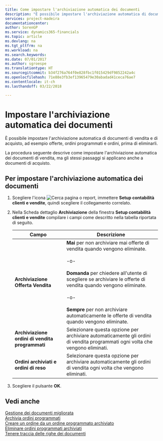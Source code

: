 ```yaml
---
title: Come impostare l'archiviazione automatica dei documenti
description: "È possibile impostare l'archiviazione automatica di documenti di vendita e di acquisto, ad esempio offerte, ordini programmati e ordini, prima di eliminarli."
services: project-madeira
documentationcenter: 
author: SorenGP
ms.service: dynamics365-financials
ms.topic: article
ms.devlang: na
ms.tgt_pltfrm: na
ms.workload: na
ms.search.keywords: 
ms.date: 07/01/2017
ms.author: sgroespe
ms.translationtype: HT
ms.sourcegitcommit: b34f276a764f0e828fbc1f015429df9852242a4c
ms.openlocfilehash: 71e88e3fb3ef13965479e30abadad41ceca76ae7
ms.contentlocale: it-ch
ms.lasthandoff: 03/22/2018

---
```

# <a name="set-up-automatic-archiving-of-documents"></a>Impostare l'archiviazione automatica dei documenti
È possibile impostare l'archiviazione automatica di documenti di vendita e di acquisto, ad esempio offerte, ordini programmati e ordini, prima di eliminarli.  

La procedura seguente descrive come impostare l'archiviazione automatica dei documenti di vendita, ma gli stessi passaggi si applicano anche a documenti di acquisto.  

## <a name="to-set-up-automatic-archiving-of-documents"></a>Per impostare l'archiviazione automatica dei documenti  

1.  Scegliere l'icona ![Cerca pagina o report](../../media/ui-search/search_small.png "icona Cerca pagina o report"), immettere **Setup contabilità clienti e vendite**, quindi scegliere il collegamento correlato.  
2.  Nella Scheda dettaglio **Archiviazione** della finestra **Setup contabilità clienti e vendite** compilare i campi come descritto nella tabella riportata di seguito.  

    |Campo|Descrizione|  
    |---------------------------------|---------------------------------------|  
    |**Archiviazione Offerta Vendita**|**Mai** per non archiviare mai offerte di vendita quando vengono eliminate.<br /><br /> -o-<br /><br /> **Domanda** per chiedere all'utente di scegliere se archiviare le offerte di vendita quando vengono eliminate.<br /><br /> -o-<br /><br /> **Sempre** per non archiviare automaticamente le offerte di vendita quando vengono eliminate.|  
    |**Archiviazione ordini di vendita programmati**|Selezionare questa opzione per archiviare automaticamente gli ordini di vendita programmati ogni volta che vengono eliminati.|  
    |**Ordini archiviati e ordini di reso**|Selezionare questa opzione per archiviare automaticamente gli ordini di vendita ogni volta che vengono eliminati.|  

3.  Scegliere il pulsante **OK**.  

## <a name="see-also"></a>Vedi anche  
 [Gestione dei documenti migliorata](enhanced-document-management.md)   
 [Archivia ordini programmati](how-to-archive-blanket-orders.md)   
 [Creare un ordine da un ordine programmato archiviato](how-to-create-an-order-from-an-archived-blanket-order.md)   
 [Eliminare ordini programmati archiviati](how-to-delete-archived-blanket-orders.md)   
 [Tenere traccia delle righe dei documenti](how-to-track-document-lines.md) 

